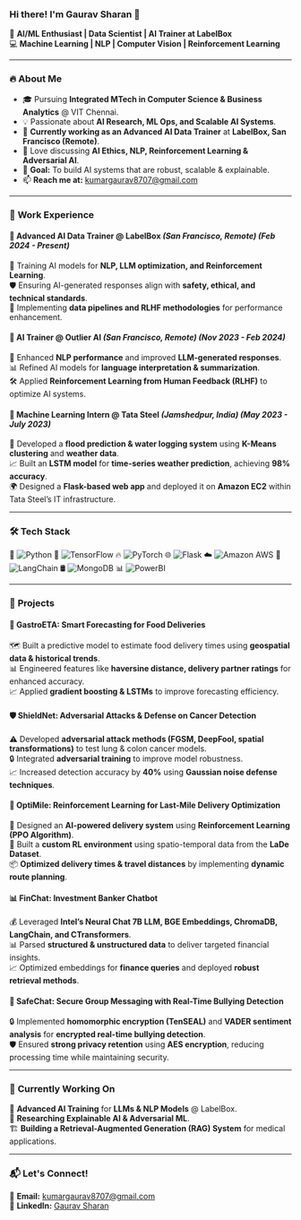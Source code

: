 ### Hi there! I'm **Gaurav Sharan** 👋  

🚀 **AI/ML Enthusiast | Data Scientist | AI Trainer at LabelBox**   
💻 **Machine Learning | NLP | Computer Vision | Reinforcement Learning**   

---

### 🔥 **About Me**  
- 🎓 Pursuing **Integrated MTech in Computer Science & Business Analytics** @ VIT Chennai.  
- 💡 Passionate about **AI Research, ML Ops, and Scalable AI Systems**.  
- 🏢 **Currently working as an Advanced AI Data Trainer** at **LabelBox, San Francisco (Remote)**.  
- 💬 Love discussing **AI Ethics, NLP, Reinforcement Learning & Adversarial AI**.  
- 🎯 **Goal:** To build AI systems that are robust, scalable & explainable.  
- 📫 **Reach me at:** [kumargaurav8707@gmail.com](mailto:kumargaurav8707@gmail.com)  

---

### 🏢 **Work Experience**  

#### 🔹 **Advanced AI Data Trainer** @ LabelBox *(San Francisco, Remote)* *(Feb 2024 - Present)*  
🚀 Training AI models for **NLP, LLM optimization, and Reinforcement Learning**.  
🛡 Ensuring AI-generated responses align with **safety, ethical, and technical standards**.  
🔗 Implementing **data pipelines and RLHF methodologies** for performance enhancement.  

#### 🔹 **AI Trainer** @ Outlier AI *(San Francisco, Remote)* *(Nov 2023 - Feb 2024)*  
📌 Enhanced **NLP performance** and improved **LLM-generated responses**.  
📊 Refined AI models for **language interpretation & summarization**.  
🛠 Applied **Reinforcement Learning from Human Feedback (RLHF)** to optimize AI systems.  

#### 🔹 **Machine Learning Intern** @ Tata Steel *(Jamshedpur, India)* *(May 2023 - July 2023)*  
🌊 Developed a **flood prediction & water logging system** using **K-Means clustering** and **weather data**.  
📈 Built an **LSTM model** for **time-series weather prediction**, achieving **98% accuracy**.  
🌍 Designed a **Flask-based web app** and deployed it on **Amazon EC2** within Tata Steel’s IT infrastructure.  

---

### 🛠 **Tech Stack**  

🚀 ![Python](https://img.shields.io/badge/-Python-3776AB?style=flat&logo=python&logoColor=white)  🧠 ![TensorFlow](https://img.shields.io/badge/-TensorFlow-FF6F00?style=flat&logo=tensorflow&logoColor=white)  🔥 ![PyTorch](https://img.shields.io/badge/-PyTorch-EE4C2C?style=flat&logo=pytorch&logoColor=white)  🌐 ![Flask](https://img.shields.io/badge/-Flask-000000?style=flat&logo=flask&logoColor=white)  ☁️ ![Amazon AWS](https://img.shields.io/badge/-AWS-232F3E?style=flat&logo=amazon-aws&logoColor=white)  🔗 ![LangChain](https://img.shields.io/badge/-LangChain-blue?style=flat&logo=github)  🛢 ![MongoDB](https://img.shields.io/badge/-MongoDB-47A248?style=flat&logo=mongodb&logoColor=white)  📊 ![PowerBI](https://img.shields.io/badge/-PowerBI-F2C811?style=flat&logo=powerbi&logoColor=white)  

---

### 🌟 **Projects**  

#### 🚀 **GastroETA: Smart Forecasting for Food Deliveries**  
🗺 Built a predictive model to estimate food delivery times using **geospatial data & historical trends**.  
📊 Engineered features like **haversine distance, delivery partner ratings** for enhanced accuracy.  
📈 Applied **gradient boosting & LSTMs** to improve forecasting efficiency.  

#### 🛡 **ShieldNet: Adversarial Attacks & Defense on Cancer Detection**  
⚠️ Developed **adversarial attack methods (FGSM, DeepFool, spatial transformations)** to test lung & colon cancer models.  
🔒 Integrated **adversarial training** to improve model robustness.  
📈 Increased detection accuracy by **40%** using **Gaussian noise defense techniques**.  

#### 🚚 **OptiMile: Reinforcement Learning for Last-Mile Delivery Optimization**  
🤖 Designed an **AI-powered delivery system** using **Reinforcement Learning (PPO Algorithm)**.  
📍 Built a **custom RL environment** using spatio-temporal data from the **LaDe Dataset**.  
📦 **Optimized delivery times & travel distances** by implementing **dynamic route planning**.  

#### 📊 **FinChat: Investment Banker Chatbot**  
💰 Leveraged **Intel’s Neural Chat 7B LLM, BGE Embeddings, ChromaDB, LangChain, and CTransformers**.  
📊 Parsed **structured & unstructured data** to deliver targeted financial insights.  
📈 Optimized embeddings for **finance queries** and deployed **robust retrieval methods**.  

#### 🔐 **SafeChat: Secure Group Messaging with Real-Time Bullying Detection**  
🔒 Implemented **homomorphic encryption (TenSEAL)** and **VADER sentiment analysis** for **encrypted real-time bullying detection**.  
🛡 Ensured **strong privacy retention** using **AES encryption**, reducing processing time while maintaining security.  

---

### 🚀 **Currently Working On**  

🤖 **Advanced AI Training** for **LLMs & NLP Models** @ LabelBox.  
🔬 **Researching Explainable AI & Adversarial ML**.  
🏗 **Building a Retrieval-Augmented Generation (RAG) System** for medical applications.  

---

### 📬 **Let's Connect!**  

📧 **Email:** [kumargaurav8707@gmail.com](mailto:kumargaurav8707@gmail.com)  
💼 **LinkedIn:** [Gaurav Sharan](https://www.linkedin.com/in/gaurav-sharan-4815b0a7)  

